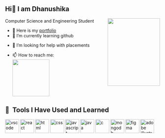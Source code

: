 ## <text align = "centre">Hi👋 I am Dhanushika

Computer Science and Engineering Student
<img align="right" width="170" height="220" src="https://camo.githubusercontent.com/361449d715330d0cc1a1af6d72ed8be6744d8c3d9719a8b76836714194e3e419/68747470733a2f2f692e70696e696d672e636f6d2f6f726967696e616c732f65372f32362f63372f65373236633734616330383165656435306665656531343333643132633939382e676966">
<!--
**DhanushikaTamilselvan/DhanushikaTamilselvan** is a ✨ _special_ ✨ repository because its `README.md` (this file) appears on your GitHub profile.

Here are some ideas to get you started:
-->
- 🔭 Here is my [portfolio](https://dhanushikatamilselvan.github.io/portfolio/) 
- 🌱 I’m currently learning github
<!-- - 👯 I’m looking to collaborate on ... -->
- 🤔 I’m looking for help with placements
<!-- - 💬 Ask me about ... -->
- 📫 How to reach me: <br />
[<img height="120" width="120" src="https://upload.wikimedia.org/wikipedia/commons/1/19/LinkedIn_logo.svg">](https://www.linkedin.com/in/dhanushika-t-baa53924b/)
<!-- - 😄 Pronouns: ...
- ⚡ Fun fact: ... -->

<h2> 🚀 &nbsp;Tools I Have Used and Learned</h2>
<p align="left">
<img src="https://cdn.jsdelivr.net/gh/devicons/devicon/icons/vscode/vscode-original.svg" alt="vscode" width="45" height="45"/>
  
<img src="https://encrypted-tbn0.gstatic.com/images?q=tbn:ANd9GcQ2pTPvE8eqkfPQ6K_r_a36Vd4ANnyrsDdPvQ&s" alt="react" width="45" height="45"/>

<img src="https://cdn.iconscout.com/icon/free/png-256/free-html-5-logo-icon-download-in-svg-png-gif-file-formats--programming-langugae-language-pack-logos-icons-1175208.png?f=webp&w=256" alt="html" width="45" height="45"/>

<img src="https://cdn.iconscout.com/icon/free/png-256/free-css-logo-icon-download-in-svg-png-gif-file-formats--devicons-pack-design-development-icons-458259.png" alt="css" width="45" height="45"/>

<img src="https://w7.pngwing.com/pngs/634/455/png-transparent-javascript-computer-icons-java-script-angle-text-logo-thumbnail.png" alt="javascript" width="45" height="45"/>

<img src="https://encrypted-tbn0.gstatic.com/images?q=tbn:ANd9GcT-c2vMm49zHnqF3Xeg4eNA22HGuu_lcY9wqw&s" alt="java" width="45" height="45"/>

<img src="https://encrypted-tbn0.gstatic.com/images?q=tbn:ANd9GcTxLP8oG9Kulcif8S4XwLl0iCNYMPxtOIgsKA&s" alt="c" width="45" height="45"/>

<img src="https://cdn.icon-icons.com/icons2/2415/PNG/512/mongodb_original_wordmark_logo_icon_146425.png" alt="mongodb" width="45" height="45"/>

<img src="https://encrypted-tbn0.gstatic.com/images?q=tbn:ANd9GcTD4Ka6PV3J-Ur7dXYUQ29oWFpjoram-Gc3CA&s" alt="figma" width="45" height="45"/>

<img src="https://encrypted-tbn0.gstatic.com/images?q=tbn:ANd9GcTpaqu0C-uPHkMDFACgsJvqT2cLeUH0xRQsCA&s" alt="adobe illustrator" width="45" height="45"/>
</p>
